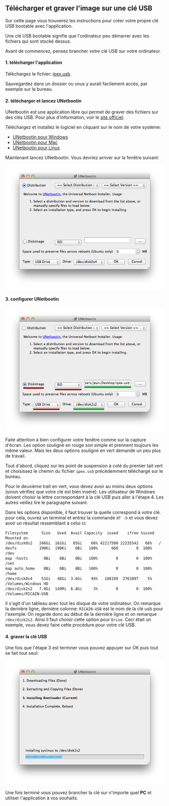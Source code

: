 ## Télécharger et graver l'image sur une clé USB

Sur cette page vous trouverez les instructions pour créer votre propre clé USB bootable avec l'application.

Une clé USB bootable signifie que l'ordinateur peu démarrer avec les fichiers qui sont stocké dessus.

Avant de commencez, pensez brancher votre clé USB sur votre ordinateur.

#### 1. télécharger l'application

Télèchargez le fichier: [ipex.usb](http://google.com).

Sauvegardez dans un dossier ou vous y aurait facilement accès, par exemple sur le bureau.

#### 2. télécharger et lancez UNetbootin

UNetbootin est une application libre qui permet de graver des fichiers sur des clés USB. Pour plus d'information, voir le [site officiel](http://unetbootin.sourceforge.net/).

Téléchargez et installez le logiciel en cliquant sur le nom de votre système:

- [UNetbootin pour Windows](http://unetbootin.sourceforge.net/unetbootin-windows-latest.exe)
- [UNetbootin pour Mac](http://unetbootin.sourceforge.net/unetbootin-mac-latest.zip)
- [UNetbootin pour Linux](http://unetbootin.sourceforge.net/unetbootin-linux-latest)

Maintenant lancez UNetbootin. Vous devriez arriver sur la fenêtre suivant:

![capture1](https://raw.githubusercontent.com/S3LLL/IPEXpress/master/dev/wikimg/capture1.png)

#### 3. configurer UNetbootin

![capture2sou](https://raw.githubusercontent.com/S3LLL/IPEXpress/master/dev/wikimg/capture2sou.png)

Faite attention à bien configurer votre fenêtre comme sur la capture d'écran. Les option souligné en rouge son simple et prennent toujours les même valeur. Mais les deux options souligné en vert demande un peu plus de travail.

Tout d'abord, cliquez sur les point de suspension à coté du premier tait vert et choisissez le chemin du fichier `ipex.usb` précédemment téléchargé sur le bureau.

Pour le deuxième trait en vert, vous devez avoir au moins deux options (sinon vérifiez que votre clé est bien inséré). Les utilisateur de Windows doivent choisir la lettre correspondant à la clé USB puis aller à l'étape 4. Les autres veillez lire le paragraphe suivant.

Dans les options disponible, il faut trouver la quelle correspond à votre clé. pour cela, ouvrez un terminal et entrez la commande `df -h` et vous devez avoir un résultat ressemblant à celui ci:

    Filesystem      Size   Used  Avail Capacity  iused    ifree %iused  Mounted on
    /dev/disk0s2   246Gi  161Gi   85Gi    66% 42217580 22235542   66%   /
    devfs          190Ki  190Ki    0Bi   100%      660        0  100%   /dev
    map -hosts       0Bi    0Bi    0Bi   100%        0        0  100%   /net
    map auto_home    0Bi    0Bi    0Bi   100%        0        0  100%   /home
    /dev/disk0s4    51Gi   48Gi  3.6Gi    94%   188199  3763897    5%   /Volumes/Windows HD
    /dev/disk2s2   7.0Gi  149Mi  6.8Gi     3%        0        0  100%   /Volumes/RICAIN-USB

Il s'agit d'un tableau avec tout les disque de votre ordinateur. On remarque la dernière ligne, dernière colonne: `RICAIN-USB` est le nom de la clé usb pour l'exemple. On regarde donc au début de la dernière ligne et on remarque `/dev/disk2s2`. Ainsi il faut choisir cette option pour `Drive`. Ceci était un exemple, vous devez faire cette procédure pour votre clé USB.

#### 4. graver la clé USB

Une fois que l'étape 3 est terminer vous pouvez appuyer sur OK puis tout se fait tout seul:

![capture3](https://raw.githubusercontent.com/S3LLL/IPEXpress/master/dev/wikimg/capture3.png)

Une fois terminé vous pouvez brancher la clé sur n'importe quel **PC** et utiliser l'application à vos souhaits.
